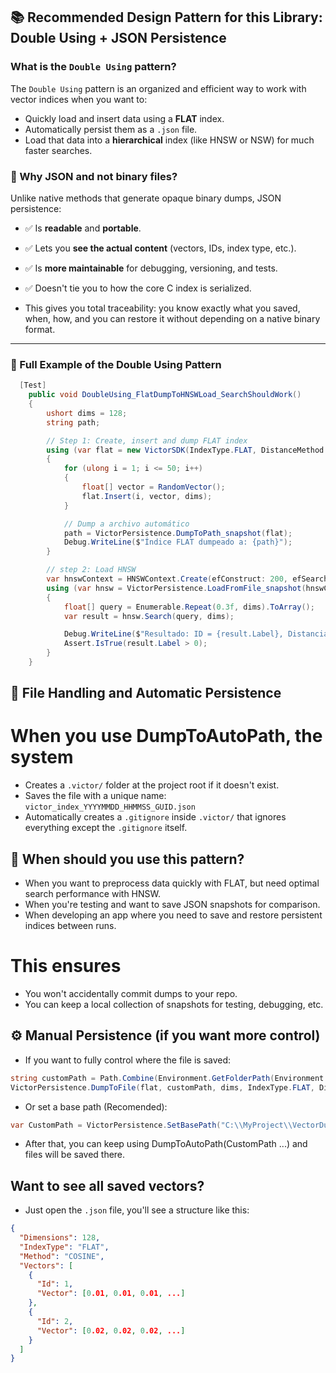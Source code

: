 ## 📚 Recommended Design Pattern for this Library: Double Using + JSON Persistence

### What is the `Double Using` pattern?

The `Double Using` pattern is an organized and efficient way to work with vector indices when you want to:

- Quickly load and insert data using a **FLAT** index.
- Automatically persist them as a `.json` file.
- Load that data into a **hierarchical** index (like HNSW or NSW) for much faster searches.

### 🎯 Why JSON and not binary files?

Unlike native methods that generate opaque binary dumps, JSON persistence:

- ✅ Is **readable** and **portable**.
- ✅ Lets you **see the actual content** (vectors, IDs, index type, etc.).
- ✅ Is **more maintainable** for debugging, versioning, and tests.
- ✅ Doesn't tie you to how the core C index is serialized.

- This gives you total traceability: you know exactly what you saved, when, how, and you can restore it without depending on a native binary format.

---

### 🧪 Full Example of the Double Using Pattern

```csharp
  [Test]
    public void DoubleUsing_FlatDumpToHNSWLoad_SearchShouldWork()
    {
        ushort dims = 128;
        string path;

        // Step 1: Create, insert and dump FLAT index
        using (var flat = new VictorSDK(IndexType.FLAT, DistanceMethod.COSINE, dims))
        {
            for (ulong i = 1; i <= 50; i++)
            {
                float[] vector = RandomVector();
                flat.Insert(i, vector, dims);
            }

            // Dump a archivo automático
            path = VictorPersistence.DumpToPath_snapshot(flat);
            Debug.WriteLine($"Índice FLAT dumpeado a: {path}");
        }

        // step 2: Load HNSW
        var hnswContext = HNSWContext.Create(efConstruct: 200, efSearch: 100, m0: 32);
        using (var hnsw = VictorPersistence.LoadFromFile_snapshot(hnswContext, path, overrideType: IndexType.HNSW, overrideMethod:DistanceMethod.DOTPROD))
        {
            float[] query = Enumerable.Repeat(0.3f, dims).ToArray();
            var result = hnsw.Search(query, dims);

            Debug.WriteLine($"Resultado: ID = {result.Label}, Distancia = {result.Distance}");
            Assert.IsTrue(result.Label > 0);
        }
    }
```

## 📂 File Handling and Automatic Persistence

# When you use DumpToAutoPath, the system

- Creates a `.victor/` folder at the project root if it doesn't exist.
- Saves the file with a unique name: `victor_index_YYYYMMDD_HHMMSS_GUID.json`
- Automatically creates a `.gitignore` inside `.victor/` that ignores everything except the `.gitignore` itself.

## 🧠 When should you use this pattern?

- When you want to preprocess data quickly with FLAT, but need optimal search performance with HNSW.
- When you're testing and want to save JSON snapshots for comparison.
- When developing an app where you need to save and restore persistent indices between runs.

# This ensures

- You won't accidentally commit dumps to your repo.
- You can keep a local collection of snapshots for testing, debugging, etc.

## ⚙️ Manual Persistence (if you want more control)

- If you want to fully control where the file is saved:

```csharp
string customPath = Path.Combine(Environment.GetFolderPath(Environment.SpecialFolder.Desktop), "my_index.json");
VictorPersistence.DumpToFile(flat, customPath, dims, IndexType.FLAT, DistanceMethod.COSINE, flat.GetInsertedVectors());
```

- Or set a base path (Recomended):

```csharp
var CustomPath = VictorPersistence.SetBasePath("C:\\MyProject\\VectorDumps");
```

- After that, you can keep using DumpToAutoPath(CustomPath ...) and files will be saved there.

## Want to see all saved vectors?

- Just open the `.json` file, you'll see a structure like this:

```json
{
  "Dimensions": 128,
  "IndexType": "FLAT",
  "Method": "COSINE",
  "Vectors": [
    {
      "Id": 1,
      "Vector": [0.01, 0.01, 0.01, ...]
    },
    {
      "Id": 2,
      "Vector": [0.02, 0.02, 0.02, ...]
    }
  ]
}
```
